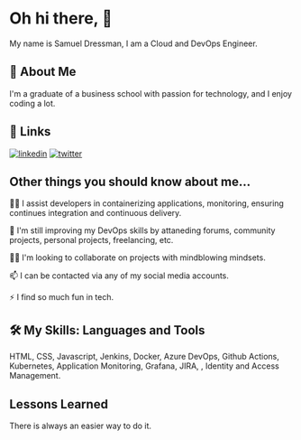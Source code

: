 
# Oh hi there, 👋


My name is Samuel Dressman, I am a Cloud and DevOps Engineer.

## 🚀 About Me
I'm a graduate of a business school with passion for technology, and I enjoy coding a lot.
## 🔗 Links
[![linkedin](https://img.shields.io/badge/linkedin-0A66C2?style=for-the-badge&logo=linkedin&logoColor=white)](https://www.linkedin.com/samuel-dressman)
[![twitter](https://img.shields.io/badge/twitter-1DA1F2?style=for-the-badge&logo=twitter&logoColor=white)](https://twitter.com/afcdressy)


## Other things you should know about me...
👩‍💻 I assist developers in containerizing applications, monitoring, ensuring continues integration and continuous delivery.

🧠 I'm  still improving my DevOps skills by attaneding forums, community projects, personal projects, freelancing, etc.

👯‍♀️ I'm looking to collaborate on projects with mindblowing mindsets.

📫 I can be contacted via any of my social media accounts.

⚡️ I find so much fun in tech.


## 🛠 My Skills: Languages and Tools
HTML, CSS, Javascript, Jenkins, Docker, Azure DevOps, Github Actions, Kubernetes, Application Monitoring, Grafana, JIRA, , Identity and Access Management.


## Lessons Learned

There is always an easier way to do it.

